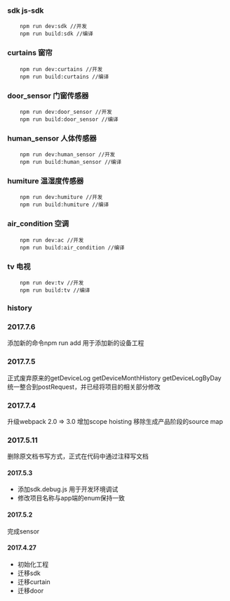 ### sdk js-sdk
```
    npm run dev:sdk //开发
    npm run build:sdk //编译
```
### curtains 窗帘
```
    npm run dev:curtains //开发
    npm run build:curtains //编译
```

### door_sensor 门窗传感器
```
    npm run dev:door_sensor //开发
    npm run build:door_sensor //编译
```


### human_sensor 人体传感器
```
    npm run dev:human_sensor //开发
    npm run build:human_sensor //编译
```

### humiture 温湿度传感器
```
    npm run dev:humiture //开发
    npm run build:humiture //编译
```

### air_condition 空调
```
    npm run dev:ac //开发
    npm run build:air_condition //编译
```

### tv 电视
```
    npm run dev:tv //开发
    npm run build:tv //编译
```

### history
### 2017.7.6
添加新的命令npm run add <appName> 用于添加新的设备工程

### 2017.7.5
正式废弃原来的getDeviceLog getDeviceMonthHistory getDeviceLogByDay
统一整合到postRequest，并已经将项目的相关部分修改

### 2017.7.4
升级webpack 2.0 => 3.0
增加scope hoisting
移除生成产品阶段的source map

### 2017.5.11
删除原文档书写方式，正式在代码中通过注释写文档


#### 2017.5.3
- 添加sdk.debug.js 用于开发环境调试
- 修改项目名称与app端的enum保持一致

#### 2017.5.2
完成sensor

#### 2017.4.27
- 初始化工程
- 迁移sdk
- 迁移curtain
- 迁移door
